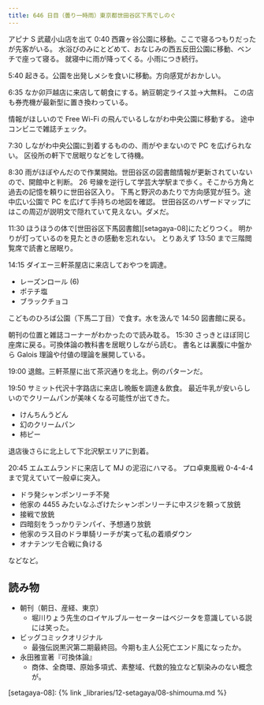 ```yaml
---
title: 646 日目（曇り一時雨）東京都世田谷区下馬でしのぐ
---
```


アピナ S 武蔵小山店を出て 0:40 西霧ヶ谷公園に移動。ここで寝るつもりだったが先客がいる。
水浴びのみにとどめて、おなじみの西五反田公園に移動、ベンチで座って寝る。
就寝中に雨が降ってくる。小雨につき続行。

5:40 起きる。公園を出発しメシを食いに移動。方向感覚がおかしい。

6:35 なか卯戸越店に来店して朝食にする。納豆朝定ライス並→大無料。
この店も券売機が最新型に置き換わっている。

情報がほしいので Free Wi-Fi の飛んでいるしながわ中央公園に移動する。
途中コンビニで雑誌チェック。

7:30 しながわ中央公園に到着するものの、雨がやまないので PC を広げられない。
区役所の軒下で居眠りなどをして待機。

8:30 雨がほぼやんだので作業開始。世田谷区の図書館情報が更新されていないので、開館中と判断。
26 号線を逆行して学芸大学駅まで歩く。そこから方角と過去の記憶を頼りに世田谷区入り。
下馬と野沢のあたりで方向感覚が狂う。途中広い公園で PC を広げて手持ちの地図を確認。
世田谷区のハザードマップにはこの周辺が説明文で隠れていて見えない。ダメだ。

11:30 ほうほうの体で[世田谷区下馬図書館][setagaya-08]にたどりつく。
明かりが灯っているのを見たときの感動を忘れない。
とりあえず 13:50 まで三階閲覧席で読書と居眠り。

14:15 ダイエー三軒茶屋店に来店しておやつを調達。

* レーズンロール (6)
* ポテチ塩
* ブラックチョコ

こどものひろば公園（下馬二丁目）で食す。水を汲んで 14:50 図書館に戻る。

朝刊の位置と雑誌コーナーがわかったので読み耽る。
15:30 さっきとほぼ同じ座席に戻る。可換体論の教科書を居眠りしながら読む。
書名とは裏腹に中盤から Galois 理論や付値の理論を展開している。

19:00 退館。三軒茶屋に出て茶沢通りを北上。例のパターンだ。

19:50 サミット代沢十字路店に来店し晩飯を調達＆飲食。
最近牛乳が安いらしいのでクリームパンが美味くなる可能性が出てきた。

* けんちんうどん
* 幻のクリームパン
* 柿ピー

退店後さらに北上して下北沢駅エリアに到着。

20:45 エムエムランドに来店して MJ の泥沼にハマる。
プロ卓東風戦 0-4-4-4 まで覚えていて一般卓に突入。

* ドラ発シャンポンリーチ不発
* 他家の 4455 みたいなふざけたシャンポンリーチに中スジを頼って放銃
* 接戦で放銃
* 四暗刻をうっかりテンパイ、予想通り放銃
* 他家のラス目のドラ単騎リーチが実って私の着順ダウン
* オナテンツモ合戦に負ける

などなど。

## 読み物

* 朝刊（朝日、産経、東京）
  * 堀川りょう先生のロイヤルブルーセーターはベジータを意識している説には笑った。
* ビッグコミックオリジナル
  * 最強伝説黒沢第二期最終回。今期も主人公死亡エンド風になったか。
* 永田雅宣著『可換体論』
  * 商体、全商環、原始多項式、素整域、代数的独立など馴染みのない概念が。

[setagaya-08]: {% link _libraries/12-setagaya/08-shimouma.md %}
